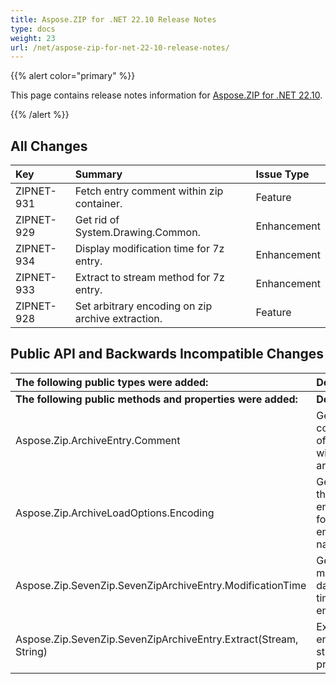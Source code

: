 ```yaml
---
title: Aspose.ZIP for .NET 22.10 Release Notes
type: docs
weight: 23
url: /net/aspose-zip-for-net-22-10-release-notes/
---
```


{{% alert color="primary" %}} 

This page contains release notes information for [Aspose.ZIP for .NET 22.10](https://downloads.aspose.com/zip/net/new-releases/aspose.zip-for-.net-22.10/).

{{% /alert %}} 


## **All Changes**

|**Key**|**Summary**|**Issue Type**|
| :- | :- | :- |
|ZIPNET-931|Fetch entry comment within zip container.|Feature|
|ZIPNET-929|Get rid of System.Drawing.Common.|Enhancement|
|ZIPNET-934|Display modification time for 7z entry.|Enhancement|
|ZIPNET-933|Extract to stream method for 7z entry.|Enhancement|
|ZIPNET-928|Set arbitrary encoding on zip archive extraction.|Feature|

## **Public API and Backwards Incompatible Changes**
|**The following public types were added:**|**Description**|
| :- | :- |
|**The following public methods and properties were added:**|**Description**|
|Aspose.Zip.ArchiveEntry.Comment|Gets comment of the entry within archive.|
|Aspose.Zip.ArchiveLoadOptions.Encoding|Gets or sets the encoding for zip entries' names.|
|Aspose.Zip.SevenZip.SevenZipArchiveEntry.ModificationTime|Gets last modified date and time for 7z entry.|
|Aspose.Zip.SevenZip.SevenZipArchiveEntry.Extract(Stream, String)|Extracts the entry to the stream provided.|